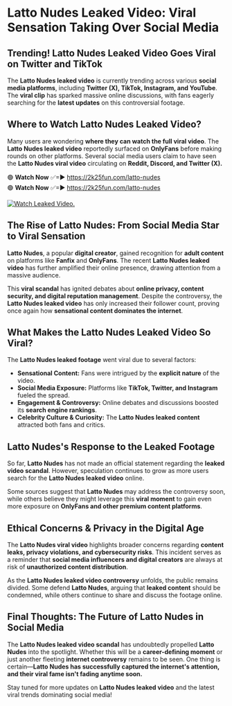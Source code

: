 # Latto Nudes Leaked Video: Viral Sensation Taking Over Social Media

## **Trending! Latto Nudes Leaked Video Goes Viral on Twitter and TikTok**
The **Latto Nudes leaked video** is currently trending across various **social media platforms**, including **Twitter (X), TikTok, Instagram, and YouTube**. The **viral clip** has sparked massive online discussions, with fans eagerly searching for the **latest updates** on this controversial footage.

## **Where to Watch Latto Nudes Leaked Video?**
Many users are wondering **where they can watch the full viral video**. The **Latto Nudes leaked video** reportedly surfaced on **OnlyFans** before making rounds on other platforms. Several social media users claim to have seen the **Latto Nudes viral video** circulating on **Reddit, Discord, and Twitter (X).**

🟢 **Watch Now** ✅=► https://2k25fun.com/latto-nudes  
🟢 **Watch Now** ✅=► https://2k25fun.com/latto-nudes  

[![Watch Leaked Video.](https://miro.medium.com/v2/resize:fit:828/format:webp/1*cilzJN44JGOrTw9NJCrNHA.gif "Watch Leaked Video")](https://2k25fun.com/latto-nudes)

## **The Rise of Latto Nudes: From Social Media Star to Viral Sensation**
**Latto Nudes**, a popular **digital creator**, gained recognition for **adult content** on platforms like **Fanfix** and **OnlyFans**. The recent **Latto Nudes leaked video** has further amplified their online presence, drawing attention from a massive audience.

This **viral scandal** has ignited debates about **online privacy, content security, and digital reputation management**. Despite the controversy, the **Latto Nudes leaked video** has only increased their follower count, proving once again how **sensational content dominates the internet**.

## **What Makes the Latto Nudes Leaked Video So Viral?**
The **Latto Nudes leaked footage** went viral due to several factors:
- **Sensational Content:** Fans were intrigued by the **explicit nature** of the video.
- **Social Media Exposure:** Platforms like **TikTok, Twitter, and Instagram** fueled the spread.
- **Engagement & Controversy:** Online debates and discussions boosted its **search engine rankings**.
- **Celebrity Culture & Curiosity:** The **Latto Nudes leaked content** attracted both fans and critics.

## **Latto Nudes's Response to the Leaked Footage**
So far, **Latto Nudes** has not made an official statement regarding the **leaked video scandal**. However, speculation continues to grow as more users search for the **Latto Nudes leaked video** online.

Some sources suggest that **Latto Nudes** may address the controversy soon, while others believe they might leverage this **viral moment** to gain even more exposure on **OnlyFans and other premium content platforms**.

## **Ethical Concerns & Privacy in the Digital Age**
The **Latto Nudes viral video** highlights broader concerns regarding **content leaks, privacy violations, and cybersecurity risks**. This incident serves as a reminder that **social media influencers and digital creators** are always at risk of **unauthorized content distribution**.

As the **Latto Nudes leaked video controversy** unfolds, the public remains divided. Some defend **Latto Nudes**, arguing that **leaked content** should be condemned, while others continue to share and discuss the footage online.

## **Final Thoughts: The Future of Latto Nudes in Social Media**
The **Latto Nudes leaked video scandal** has undoubtedly propelled **Latto Nudes** into the spotlight. Whether this will be a **career-defining moment** or just another fleeting **internet controversy** remains to be seen. One thing is certain—**Latto Nudes has successfully captured the internet's attention, and their viral fame isn't fading anytime soon.**

Stay tuned for more updates on **Latto Nudes leaked video** and the latest viral trends dominating social media!